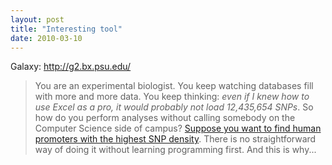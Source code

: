 ```yaml
---
layout: post
title: "Interesting tool"
date: 2010-03-10
---
```


Galaxy: <a href="http://g2.bx.psu.edu/">http://g2.bx.psu.edu/</a>
<blockquote>You are an experimental biologist.  You keep watching databases fill with more and more data. You keep thinking: <em>even if I knew how to use Excel as a pro, it would probably not load 12,435,654 SNPs</em>. So how do you perform analyses without calling somebody on the Computer Science side of campus? <a href="http://screencast.g2.bx.psu.edu/galaxy/promoters_SNPs/">Suppose you want to find human promoters with the highest SNP density</a>. There is no straightforward way of doing it without learning programming first. And this is why...</blockquote>

